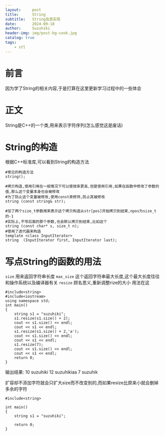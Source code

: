 ```yaml
---
layout:     post
title:      String
subtitle:   String及其实现
date:       2024-09-18
author:     Suzuhiki
header-img: img/post-bg-cook.jpg
catalog: true
tags:
    - stl
---
```


# 前言
因为学了String的相关内容,于是打算在这里更新学习过程中的一些体会

# 正文
String是C++的一个类,用来表示字符序列(怎么感觉这是废话)

# String的构造
根据C++标准库,可以看到String的构造方法

```
#常见的构造方法
string();

#拷贝构造,使用引用在一般情况下可以使效率更高,但是使用引用,如果在函数中修改了参数的值,那么这个变量本身也会被修改
#为了防止这个变量被修改,使用const来修饰,防止其被修改
string (const string& str);

#加了两个size_t参数用来表示这个拷贝构造从str[pos]开始拷贝到结束,npos为size_t的-1
#实际上,不写后面的那个参数,也会默认拷贝到结束,比如这个
string (const char* s, size_t n);
#使用了迭代器来构造
template <class InputIterator>
string  (InputIterator first, InputIterator last);

```

# 写点String的函数的用法
`size` 用来返回字符串长度
`max_size` 这个返回字符串最大长度,这个最大长度往往和操作系统以及编译器有关
`resize` 顾名思义,重新调整rize的大小
用法在这
```
#include<string>
#include<iostream>
using namespace std;
int main()
{
	string s1 = "suzuhiki";
	s1.resize(s1.size() + 2);
	cout << s1.size() << endl;
	cout << s1 << endl;
	s1.resize(s1.size() + 2,'a');
	cout << s1.size() << endl;
	cout << s1 << endl;
	s1.resize(7);
	cout << s1.size() << endl;
	cout << s1 << endl;
	return 0;
}
```
输出结果:
10
suzuhiki
12
suzuhikiaa
7
suzuhik

扩容却不添加字符就会只扩大size而不改变别的,而如果resize比原来小就会删掉多余的字符
```
#include<string>

int main()
{
    string s1 = "suzuhiki";

    return 0;
}

